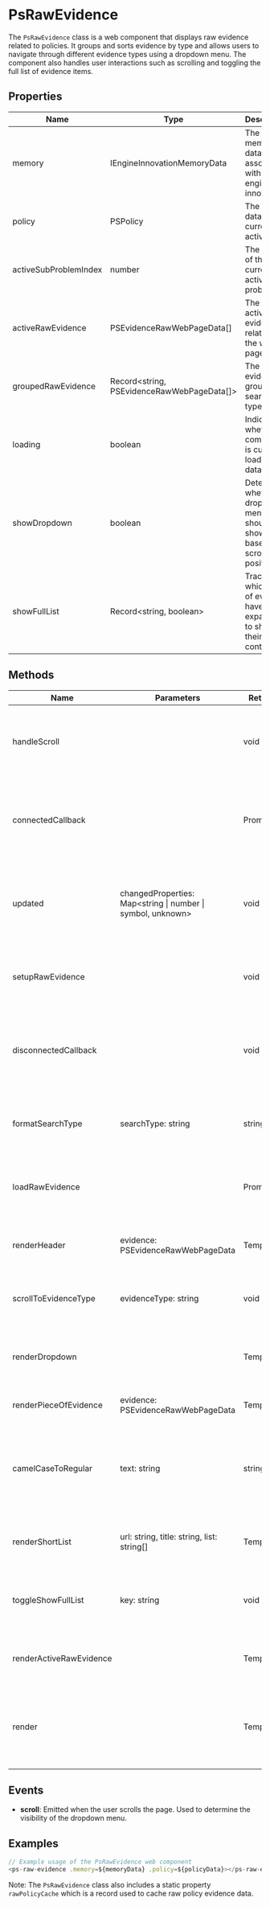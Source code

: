 # PsRawEvidence

The `PsRawEvidence` class is a web component that displays raw evidence related to policies. It groups and sorts evidence by type and allows users to navigate through different evidence types using a dropdown menu. The component also handles user interactions such as scrolling and toggling the full list of evidence items.

## Properties

| Name                    | Type                                                         | Description                                                                                   |
|-------------------------|--------------------------------------------------------------|-----------------------------------------------------------------------------------------------|
| memory                  | IEngineInnovationMemoryData                                  | The memory data associated with the engine innovation.                                        |
| policy                  | PSPolicy                                                     | The policy data that is currently active.                                                     |
| activeSubProblemIndex   | number                                                       | The index of the currently active sub-problem.                                                |
| activeRawEvidence       | PSEvidenceRawWebPageData[]                                   | The list of active raw evidence related to the web page.                                      |
| groupedRawEvidence      | Record<string, PSEvidenceRawWebPageData[]>                   | The raw evidence grouped by search type.                                                      |
| loading                 | boolean                                                      | Indicates whether the component is currently loading data.                                    |
| showDropdown            | boolean                                                      | Determines whether the dropdown menu should be shown based on scroll position.                |
| showFullList            | Record<string, boolean>                                      | Tracks which lists of evidence have been expanded to show their full contents.                |

## Methods

| Name                   | Parameters                        | Return Type | Description                                                                                   |
|------------------------|-----------------------------------|-------------|-----------------------------------------------------------------------------------------------|
| handleScroll           |                                   | void        | Handles the scroll event to toggle the visibility of the dropdown menu.                       |
| connectedCallback      |                                   | Promise<void> | Lifecycle method that runs when the component is inserted into the DOM.                      |
| updated                | changedProperties: Map<string \| number \| symbol, unknown> | void        | Lifecycle method that runs when the component's properties have changed.                     |
| setupRawEvidence       |                                   | void        | Organizes the raw evidence into groups and sorts them.                                        |
| disconnectedCallback   |                                   | void        | Lifecycle method that runs when the component is removed from the DOM.                        |
| formatSearchType       | searchType: string                | string      | Formats the search type string to be more human-readable.                                     |
| loadRawEvidence        |                                   | Promise<void> | Loads the raw evidence data from the server API.                                             |
| renderHeader           | evidence: PSEvidenceRawWebPageData | TemplateResult | Renders the header section for a piece of evidence.                                          |
| scrollToEvidenceType   | evidenceType: string              | void        | Scrolls the view to the specified evidence type section.                                      |
| renderDropdown         |                                   | TemplateResult | Renders the dropdown menu for navigating evidence types.                                     |
| renderPieceOfEvidence  | evidence: PSEvidenceRawWebPageData | TemplateResult | Renders a single piece of evidence.                                                          |
| camelCaseToRegular     | text: string                      | string      | Converts a camelCase string to a regular spaced string with the first letter capitalized.     |
| renderShortList        | url: string, title: string, list: string[] | TemplateResult | Renders a short list of evidence items with a title.                                        |
| toggleShowFullList     | key: string                       | void        | Toggles the visibility of the full list for a given evidence item.                            |
| renderActiveRawEvidence |                                   | TemplateResult | Renders the active raw evidence grouped by type.                                             |
| render                 |                                   | TemplateResult | Renders the component based on the current state (loading, active evidence, or nothing).     |

## Events

- **scroll**: Emitted when the user scrolls the page. Used to determine the visibility of the dropdown menu.

## Examples

```typescript
// Example usage of the PsRawEvidence web component
<ps-raw-evidence .memory=${memoryData} .policy=${policyData}></ps-raw-evidence>
```

Note: The `PsRawEvidence` class also includes a static property `rawPolicyCache` which is a record used to cache raw policy evidence data.